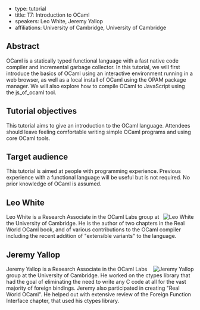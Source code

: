 - type: tutorial
- title: T7: Introduction to OCaml
- speakers: Leo White, Jeremy Yallop
- affiliations: University of Cambridge, University of Cambridge


## Abstract
OCaml is a statically typed functional language with a fast native
code compiler and incremental garbage collector. In this tutorial, we
will first introduce the basics of OCaml using an interactive
environment running in a web browser, as well as a local install of
OCaml using the OPAM package manager. We will also explore how to
compile OCaml to JavaScript using the js_of_ocaml tool.

## Tutorial objectives
This tutorial aims to give an introduction to the OCaml
language. Attendees should leave feeling comfortable writing simple
OCaml programs and using core OCaml tools.

## Target audience
This tutorial is aimed at people with programming experience. Previous
experience with a functional language will be useful but is not
required. No prior knowledge of OCaml is assumed.

## Leo White
<img align="right" src="img/leo-white.jpg" alt="Leo White"></img>
Leo White is a Research Associate in the OCaml Labs group at the
University of Cambridge. He is the author of two chapters in the Real
World OCaml book, and of various contributions to the OCaml compiler
including the recent addition of "extensible variants" to the
language.

## Jeremy Yallop
<img align="right" src="img/jeremy-yallop.jpg" alt="Jeremy Yallop"></img>
Jeremy Yallop is a Research Associate in the OCaml Labs group at the
University of Cambridge. He worked on the ctypes library
that had the goal of eliminating the need to write any C code at all for the vast majority of foreign bindings.
Jeremy also participated in creating "Real World OCaml".
He helped out with extensive review of the Foreign Function Interface chapter,
that used his ctypes library. 